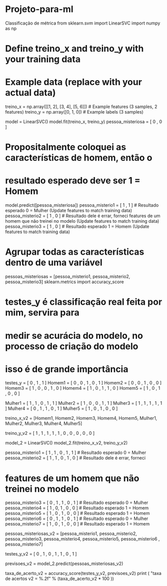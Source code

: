 # Projeto-para-ml
Classificação de métrica 
from sklearn.svm import LinearSVC
import numpy as np

# Define treino_x and treino_y with your training data
# Example data (replace with your actual data)
treino_x = np.array([[1, 2], [3, 4], [5, 6]]) # Example features (3 samples, 2 features)
treino_y = np.array([0, 1, 0]) # Example labels (3 samples)


model = LinearSVC()
model.fit(treino_x, treino_y)
pessoa_misteriosa = [ 0 , 0 ]
# Propositalmente coloquei as características de homem, então o
# resultado esperado deve ser 1 = Homem

model.predict([pessoa_misteriosa])
pessoa_misterio1 = [ 1 , 1 ] # Resultado esperado 0 = Mulher (Update features to match training data)
pessoa_misterio2 = [ 1 , 0 ] # Resultado dele é errar, forneci features de um homem que não treinei no modelo (Update features to match training data)
pessoa_misterio3 = [ 1 , 0 ] # Resultado esperado 1 = Homem (Update features to match training data)

# Agrupar todas as características dentro de uma variável
pessoas_misteriosas = [pessoa_misterio1, pessoa_misterio2, pessoa_misterio3]
sklearn.metrics import accuracy_score
# testes_y é classificação real feita por mim, servira para
# medir se acurácia do modelo, no processo de criação do modelo
# isso é de grande importância
testes_y = [ 0 , 1 , 1 ]
Homem1 = [ 0 , 0 , 1 , 0 , 1 ]
Homem2 = [ 0 , 0 , 1 , 0 , 0 ]
Homem3 = [ 1 , 0 , 0 , 1 , 0 ]
Homem4 = [ 1 , 0 , 1 , 1 , 0 ]
Homem5 = [ 1 , 0 , 1 , 0 , 0 ]

Mulher1 = [ 1 , 1 , 0 , 1 , 1 ]
Mulher2 = [ 1 , 0 , 0 , 1 , 1 ]
Mulher3 = [ 1 , 1 , 1 , 1 , 1 ]
Mulher4 = [ 0 , 1 , 1 , 0 , 1 ]
Mulher5 = [ 1 , 0 , 1 , 0 , 0 ]

treino_x_v2 = [Homem1, Homem2, Homem3, Homem4, Homem5, Mulher1, Mulher2, Mulher3, Mulher4, Mulher5]

treino_y_v2 = [ 1 , 1 , 1 , 1 , 1 , 0 , 0 , 0 , 0 , 0 ]

model_2 = LinearSVC()
model_2.fit(treino_x_v2, treino_y_v2)

pessoa_misterio1 = [ 1 , 1 , 0 , 1 , 1 ] # Resultado esperado 0 = Mulher
pessoa_misterio2 = [ 1 , 1 , 0 , 1 , 0 ] # Resultado dele é errar, forneci
# features de um homem que não treinei no modelo
pessoa_misterio3 = [ 0 , 1 , 1 , 0 , 1 ] # Resultado esperado 0 = Mulher
pessoa_misterio4 = [ 1 , 0, 1 , 0 , 0 ] # Resultado esperado 1 = Homem
pessoa_misterio5 = [ 1 , 0 , 1 , 0 , 0 ] # Resultado esperado 1 = Homem
pessoa_misterio6 = [ 0 , 1 , 1 , 0 , 1 ] # Resultado esperado 0 = Mulher
pessoa_misterio7 = [ 1 , 0 , 1 , 0 , 0 ] # Resultado esperado 1 = Homem

pessoas_misteriosas_v2 = [pessoa_misterio1, pessoa_misterio2, pessoa_misterio3, pessoa_misterio4, pessoa_misterio5, pessoa_misterio6
, pessoa_misterio7]

testes_y_v2 = [ 0 , 1 , 0 , 1 , 1 , 0 , 1 ]

previsoes_v2 = model_2.predict(pessoas_misteriosas_v2)

taxa_de_acerto_v2 = accuracy_score(testes_y_v2, previsoes_v2)
print ( "taxa de acertos v2 = %.2f" % (taxa_de_acerto_v2 * 100 ))

